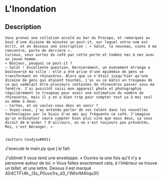 # L'Inondation

## Description

```
Vous prenez une collation accolé au bar du Procope, et remarquez au bout d'une dizaine de minutes un post-it, sur lequel votre nom est écrit, et en dessous une inscription : « Salut, le nouveau, viens à ma rencontre, porte de derrière ».
Curieux, vous sortez du café par cette porte et tombez nez à nez avec un jeune homme.
« Bonjour, pouquoi ce post-it ?
— Salut ! Excellente question. Dernièrement, un évènement étrange a bouleversé ma ville : elle a été prise d'une épidémie de gens se transformant en rhinocéros. Alors que ce n'était jusqu'hier qu'une dizaine de gens qui étaient touchés, j'ai vu ce matin un troupeau de ce qui semblait être plusieurs centaines de rhinocéros passer sous ma fenêtre. J'ai aussitôt saisi mon appareil photo et photographié régulièrement le troupeau pour avoir une estimation du nombre de rhinocéros, mais il y en a bien trop pour compter tout ça à moi seul ou même à deux.
— Certes, et où voulez-vous donc en venir ?
— Voyez-vous, j'ai entendu parler de vos talent dans les nouvelles technologies par le biais d'un ami qui fréquente ce café. J'imagine qu'un ordinateur saura compter bien plus vite que nous deux, ça vous dirait de m'aider ? D'ailleurs, on ne s'est toujours pas présentés. Moi, c'est Béranger. »
 
 
Jauttaro Coudjau#0911
```


J'execute le main.py que j'ai fait:

J'obtinet
Il vous tend une enveloppe.
 « Ouvres-la une fois qu'il n'y a personne autour de toi. »
Vous faites exactement cela, à l'intérieur se trouve un billet, et une lettre. Dessus il est marqué 404CTF{4h,_l3s_P0uvo1rs_d3_l'iNforM4tiqu3!}


